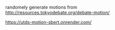 randomely generate motions from
http://resources.tokyodebate.org/debate-motion/

https://utds-motion-sbert.onrender.com/
